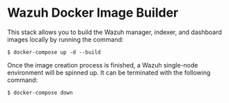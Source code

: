 # Wazuh Docker Image Builder

This stack allows you to build the Wazuh manager, indexer, and dashboard images locally by running the command:

```
$ docker-compose up -d --build
```

Once the image creation process is finished, a Wazuh single-node environment will be spinned up. It can be terminated with the following command:

```
$ docker-compose down
```
